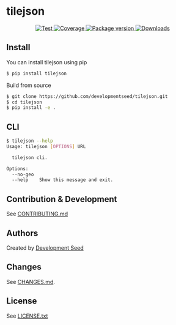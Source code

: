 # tilejson

<p align="center">
  <a href="https://github.com/developmentseed/tilejson/actions?query=workflow%3ACI" target="_blank">
      <img src="https://github.com/developmentseed/tilejson/workflows/CI/badge.svg" alt="Test">
  </a>
  <a href="https://codecov.io/gh/developmentseed/tilejson" target="_blank">
      <img src="https://codecov.io/gh/developmentseed/tilejson/branch/main/graph/badge.svg" alt="Coverage">
  </a>
  <a href="https://pypi.org/project/rio-viz" target="_blank">
      <img src="https://img.shields.io/pypi/v/rio-viz?color=%2334D058&label=pypi%20package" alt="Package version">
  </a>
  <a href="https://github.com/developmentseed/tilejson/blob/main/LICENSE" target="_blank">
      <img src="https://img.shields.io/github/license/developmentseed/tilejson.svg" alt="Downloads">
  </a>
</p>


## Install

You can install tilejson using pip

```bash
$ pip install tilejson
```

Build from source

```bash
$ git clone https://github.com/developmentseed/tilejson.git
$ cd tilejson
$ pip install -e .
```

## CLI

```bash
$ tilejson --help
Usage: tilejson [OPTIONS] URL

  tilejson cli.

Options:
  --no-geo
  --help    Show this message and exit.
```

## Contribution & Development

See [CONTRIBUTING.md](https://github.com/developmentseed/tilejson/blob/main/CONTRIBUTING.md)

## Authors

Created by [Development Seed](<http://developmentseed.org>)

## Changes

See [CHANGES.md](https://github.com/developmentseed/tilejson/blob/main/CHANGES.md).

## License

See [LICENSE.txt](https://github.com/developmentseed/tilejson/blob/main/LICENSE)
